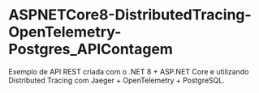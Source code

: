 # ASPNETCore8-DistributedTracing-OpenTelemetry-Postgres_APIContagem
Exemplo de API REST criada com o .NET 8 + ASP.NET Core e utilizando Distributed Tracing com Jaeger + OpenTelemetry + PostgreSQL.
